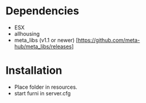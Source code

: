 # Dependencies
- ESX
- allhousing
- meta_libs (v1.1 or newer) [https://github.com/meta-hub/meta_libs/releases]

# Installation
- Place folder in resources.
- start furni in server.cfg